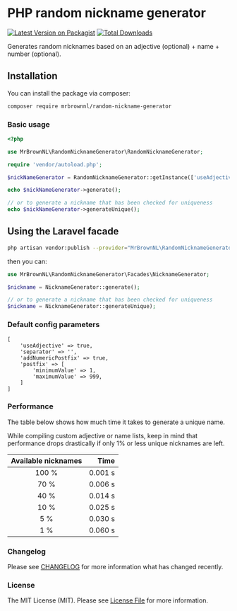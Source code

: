 # PHP random nickname generator

[![Latest Version on Packagist](https://img.shields.io/packagist/v/mrbrownnl/random-nickname-generator.svg?style=flat-square)](https://packagist.org/packages/mrbrownnl/random-nickname-generator)
[![Total Downloads](https://img.shields.io/packagist/dt/mrbrownnl/random-nickname-generator.svg?style=flat-square)](https://packagist.org/packages/mrbrownnl/random-nickname-generator)

Generates random nicknames based on an adjective (optional) + name + number (optional).

## Installation

You can install the package via composer:

```bash
composer require mrbrownnl/random-nickname-generator
```

### Basic usage

```php
<?php

use MrBrownNL\RandomNicknameGenerator\RandomNicknameGenerator;

require 'vendor/autoload.php';

$nickNameGenerator = RandomNicknameGenerator::getInstance(['useAdjective' => false]);

echo $nickNameGenerator->generate();

// or to generate a nickname that has been checked for uniqueness
echo $nickNameGenerator->generateUnique();
```

## Using the Laravel facade
```bash
php artisan vendor:publish --provider="MrBrownNL\RandomNicknameGenerator\RandomNicknameGeneratorServiceProvider"
````
then you can:

```php 
use MrBrownNL\RandomNicknameGenerator\Facades\NicknameGenerator;

$nickname = NicknameGenerator::generate();

// or to generate a nickname that has been checked for uniqueness
$nickname = NicknameGenerator::generateUnique);
```



### Default config parameters
```
[
    'useAdjective' => true,
    'separator' => '',
    'addNumericPostfix' => true,
    'postfix' => [
        'minimumValue' => 1,
        'maximumValue' => 999,
    ]
]
```

### Performance

The table below shows how much time it takes to generate a unique name.

While compiling custom adjective or name lists, keep in mind that performance drops drastically
if only 1% or less unique nicknames are left. 

| Available nicknames | Time    |
|:-------------------:|--------:|
| 100 %               | 0.001 s |
| 70 %                | 0.006 s |
| 40 %                | 0.014 s |
| 10 %                | 0.025 s |
| 5 %                 | 0.030 s |
| 1 %                 | 0.060 s |

### Changelog

Please see [CHANGELOG](CHANGELOG.md) for more information what has changed recently.

### License

The MIT License (MIT). Please see [License File](LICENSE.md) for more information.
